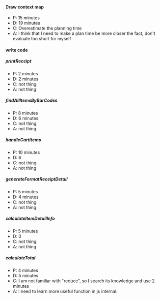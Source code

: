 #### Draw context map
- P: 15 minutes
- D: 19 minutes
- C: Overestimate the planning time
- A: I think that I need to make a plan time be more closer the fact, don't evaluate too short for myself
#### write code
##### printReceipt
- P: 2 minutes
- D: 2 minutes
- C: not thing
- A: not thing
##### findAllItemsByBarCodes
- P: 8 minutes
- D: 6 minutes
- C: not thing
- A: not thing
##### handleCartItems
- P: 10 minutes
- D: 6
- C: not thing
- A: not thing

##### generateFormatReceiptDetail
- P: 5 minutes
- D: 4 minutes
- C: not thing
- A: not thing
##### calculateItemDetailInfo
- P: 5 minutes
- D: 3
- C: not thing
- A: not thing

##### calculateTotal
- P: 4 minutes
- D: 5 minutes
- C: I am not familiar with "reduce", so I search its knowledge and use 2 minutes
- A: I need to learn more useful function in js internal.